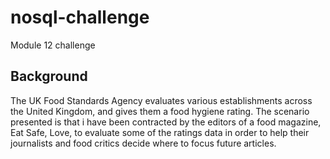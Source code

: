 # nosql-challenge
Module 12 challenge

## Background
The UK Food Standards Agency evaluates various establishments across the United Kingdom, and gives them a food hygiene rating. The scenario presented is that i have  been contracted by the editors of a food magazine, Eat Safe, Love, to evaluate some of the ratings data in order to help their journalists and food critics decide where to focus future articles.
